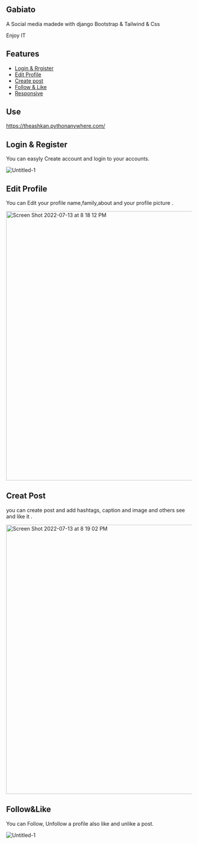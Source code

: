 ## Gabiato

 A Social media madede with django Bootstrap & Tailwind & Css

Enjoy IT

## Features 

* [Login & Rrgister](#Login&Rrgister)
* [Edit Profile](#Edit-Profile)
* [Create post](#Create-post)
* [Follow & Like](#Follow&Like)
* [Responsive](#Responsive)

## Use
https://theashkan.pythonanywhere.com/

## Login & Register

You can easyly Create account and login to your accounts.

![Untitled-1](https://user-images.githubusercontent.com/73990701/178795771-c2bd7c05-2650-4ee7-92e1-8da71fe622b4.png)

## Edit Profile
You can Edit your profile name,family,about and your profile picture . 


<img width="730" alt="Screen Shot 2022-07-13 at 8 18 12 PM" src="https://user-images.githubusercontent.com/73990701/178796033-fec7a52a-f00c-4df8-9c42-facbd5e168c1.png">

## Creat Post
you can create post and add hashtags, caption and image and others see and like it .


<img width="730" alt="Screen Shot 2022-07-13 at 8 19 02 PM" src="https://user-images.githubusercontent.com/73990701/178796138-097fbac8-c073-4bdb-9ecb-246ec5c009c6.png">

## Follow&Like

You can Follow, Unfollow a profile also like and unlike a post.

![Untitled-1](https://user-images.githubusercontent.com/73990701/178797810-e125c708-ca94-4f65-991a-980f47790c2e.png)



